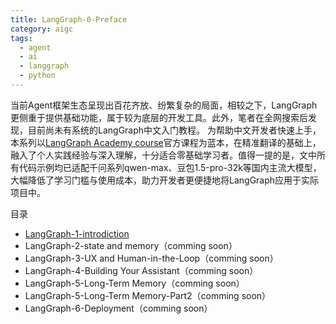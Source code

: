 ```yaml
---
title: LangGraph-0-Preface
category: aigc
tags:
  - agent
  - ai
  - langgraph
  - python
---
```


当前Agent框架生态呈现出百花齐放、纷繁复杂的局面，相较之下，LangGraph更侧重于提供基础功能，属于较为底层的开发工具。此外，笔者在全网搜索后发现，目前尚未有系统的LangGraph中文入门教程。 为帮助中文开发者快速上手，本系列以[LangGraph Academy course](https://academy.langchain.com/courses/intro-to-langgraph)官方课程为蓝本，在精准翻译的基础上，融入了个人实践经验与深入理解，十分适合零基础学习者。值得一提的是，文中所有代码示例均已适配千问系列qwen-max、豆包1.5-pro-32k等国内主流大模型，大幅降低了学习门槛与使用成本，助力开发者更便捷地将LangGraph应用于实际项目中。 

目录

* [LangGraph-1-introdiction](https://kingnight.github.io/aigc/2025/05/26/LangGraph-1-introdiction.html)
* LangGraph-2-state and memory（comming soon）
* LangGraph-3-UX and Human-in-the-Loop（comming soon）
* LangGraph-4-Building Your Assistant（comming soon）
* LangGraph-5-Long-Term Memory（comming soon）
* LangGraph-5-Long-Term Memory-Part2（comming soon）
* LangGraph-6-Deployment（comming soon）